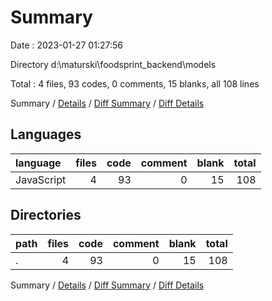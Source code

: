# Summary

Date : 2023-01-27 01:27:56

Directory d:\\maturski\\foodsprint_backend\\models

Total : 4 files,  93 codes, 0 comments, 15 blanks, all 108 lines

Summary / [Details](details.md) / [Diff Summary](diff.md) / [Diff Details](diff-details.md)

## Languages
| language | files | code | comment | blank | total |
| :--- | ---: | ---: | ---: | ---: | ---: |
| JavaScript | 4 | 93 | 0 | 15 | 108 |

## Directories
| path | files | code | comment | blank | total |
| :--- | ---: | ---: | ---: | ---: | ---: |
| . | 4 | 93 | 0 | 15 | 108 |

Summary / [Details](details.md) / [Diff Summary](diff.md) / [Diff Details](diff-details.md)